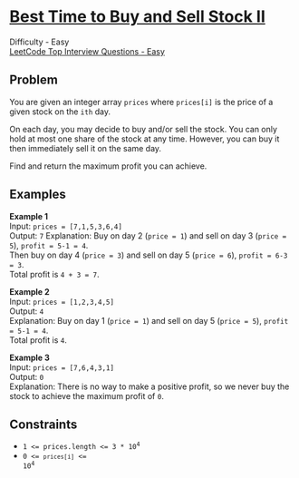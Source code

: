 # [Best Time to Buy and Sell Stock II](https://leetcode.com/problems/best-time-to-buy-and-sell-stock-ii/description/)

Difficulty - Easy  
[LeetCode Top Interview Questions - Easy](https://leetcode.com/explore/featured/card/top-interview-questions-easy/)

## Problem

You are given an integer array `prices` where `prices[i]` is the price of a given stock on the `ith` day.

On each day, you may decide to buy and/or sell the stock. You can only hold at most one share of the stock at any time. However, you can buy it then immediately sell it on the same day.

Find and return the maximum profit you can achieve.

## Examples

**Example 1**  
Input: `prices = [7,1,5,3,6,4]`  
Output: `7`
Explanation: Buy on day 2 (`price = 1`) and sell on day 3 (`price = 5`), `profit = 5-1 = 4`.  
Then buy on day 4 (`price = 3`) and sell on day 5 (`price = 6`), `profit = 6-3 = 3`.  
Total profit is `4 + 3 = 7`.

**Example 2**  
Input: `prices = [1,2,3,4,5]`  
Output: `4`  
Explanation: Buy on day 1 (`price = 1`) and sell on day 5 (`price = 5`), `profit = 5-1 = 4`.  
Total profit is `4`.

**Example 3**  
Input: `prices = [7,6,4,3,1]`  
Output: `0`  
Explanation: There is no way to make a positive profit, so we never buy the stock to achieve the maximum profit of `0`.

## Constraints

- <code>1 <= prices.length <= 3 \* 10<sup>4</sup></code>
- <code>0 <= `prices[i]` <= 10<sup>4</sup></code>
